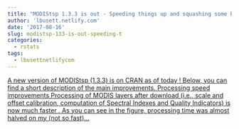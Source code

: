 ```yaml
---
title: "MODIStsp 1.3.3 is out - Speeding things up and squashing some bugs !"
author: 'lbusett.netlify.com'
date: '2017-08-16'
slug: modistsp-133-is-out-speeding-t
categories:
  - rstats
tags:
  - lbusettnetlifycom
---
```


[A new version of MODIStsp (1.3.3) is on CRAN as of today ! Below, you can find a short description of the main improvements. Processing speed improvements Processing of MODIS layers after download (i.e., scale and offset calibration, computation of Spectral Indexes and Quality Indicators) is now much faster . As you can see in the figure, processing time was almost halved on my (not so fast)...<click to read more>](https://lbusett.netlify.com/post/modistsp-1-3-3-is-out-speeding-things-up-and-squashing-some-bugs/)

